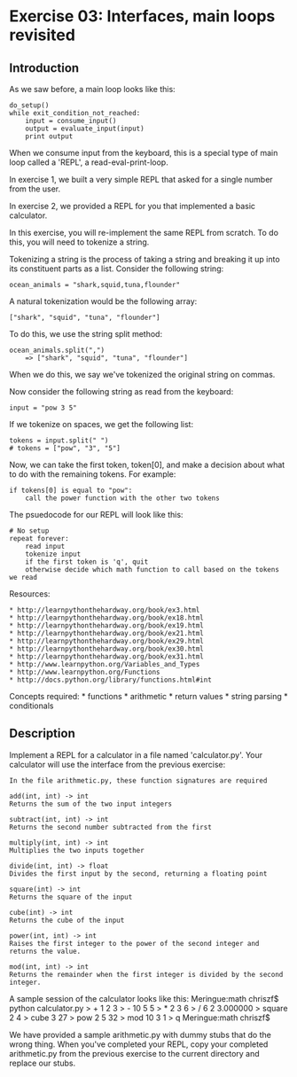 Exercise 03: Interfaces, main loops revisited
=======

Introduction
--------
As we saw before, a main loop looks like this:

    do_setup()
    while exit_condition_not_reached:
        input = consume_input()
        output = evaluate_input(input)
        print output

When we consume input from the keyboard, this is a special type of main loop called a 'REPL', a read-eval-print-loop.

In exercise 1, we built a very simple REPL that asked for a single number from the user.

In exercise 2, we provided a REPL for you that implemented a basic calculator.

In this exercise, you will re-implement the same REPL from scratch. To do this, you will need to tokenize a string.

Tokenizing a string is the process of taking a string and breaking it up into its constituent parts as a list. Consider the following string:

    ocean_animals = "shark,squid,tuna,flounder"

A natural tokenization would be the following array:

    ["shark", "squid", "tuna", "flounder"]

To do this, we use the string split method:

    ocean_animals.split(",")
        => ["shark", "squid", "tuna", "flounder"]

When we do this, we say we've tokenized the original string on commas.

Now consider the following string as read from the keyboard:

    input = "pow 3 5"

If we tokenize on spaces, we get the following list:

    tokens = input.split(" ")
    # tokens = ["pow", "3", "5"]

Now, we can take the first token, token[0], and make a decision about what to do with the remaining tokens. For example:

    if tokens[0] is equal to "pow":
        call the power function with the other two tokens

The psuedocode for our REPL will look like this:

    # No setup
    repeat forever:
        read input
        tokenize input
        if the first token is 'q', quit
        otherwise decide which math function to call based on the tokens we read


Resources:

    * http://learnpythonthehardway.org/book/ex3.html
    * http://learnpythonthehardway.org/book/ex18.html
    * http://learnpythonthehardway.org/book/ex19.html
    * http://learnpythonthehardway.org/book/ex21.html
    * http://learnpythonthehardway.org/book/ex29.html
    * http://learnpythonthehardway.org/book/ex30.html
    * http://learnpythonthehardway.org/book/ex31.html
    * http://www.learnpython.org/Variables_and_Types
    * http://www.learnpython.org/Functions
    * http://docs.python.org/library/functions.html#int

Concepts required:
    * functions
    * arithmetic
    * return values
    * string parsing
    * conditionals

Description
-------
Implement a REPL for a calculator in a file named 'calculator.py'. Your calculator will use the interface from the previous exercise:

    In the file arithmetic.py, these function signatures are required

    add(int, int) -> int
    Returns the sum of the two input integers

    subtract(int, int) -> int
    Returns the second number subtracted from the first

    multiply(int, int) -> int
    Multiplies the two inputs together

    divide(int, int) -> float
    Divides the first input by the second, returning a floating point

    square(int) -> int
    Returns the square of the input

    cube(int) -> int
    Returns the cube of the input

    power(int, int) -> int
    Raises the first integer to the power of the second integer and returns the value.

    mod(int, int) -> int
    Returns the remainder when the first integer is divided by the second integer.


A sample session of the calculator looks like this:
    Meringue:math chriszf$ python calculator.py
    > + 1 2
    3
    > - 10 5
    5
    > * 2 3
    6
    > / 6 2
    3.000000
    > square 2
    4
    > cube 3
    27
    > pow 2 5
    32
    > mod 10 3
    1
    > q
    Meringue:math chriszf$

We have provided a sample arithmetic.py with dummy stubs that do the wrong thing. When you've completed your REPL, copy your completed arithmetic.py from the previous exercise to the current directory and replace our stubs.
